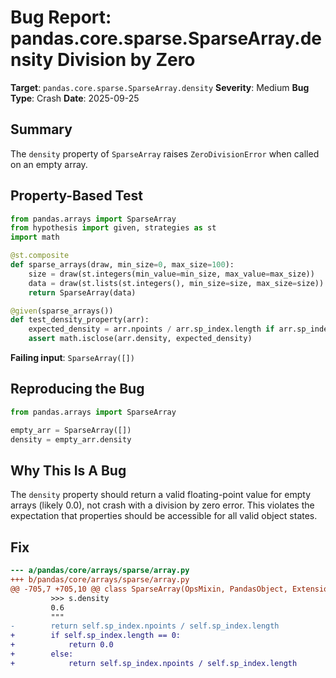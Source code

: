 # Bug Report: pandas.core.sparse.SparseArray.density Division by Zero

**Target**: `pandas.core.sparse.SparseArray.density`
**Severity**: Medium
**Bug Type**: Crash
**Date**: 2025-09-25

## Summary

The `density` property of `SparseArray` raises `ZeroDivisionError` when called on an empty array.

## Property-Based Test

```python
from pandas.arrays import SparseArray
from hypothesis import given, strategies as st
import math

@st.composite
def sparse_arrays(draw, min_size=0, max_size=100):
    size = draw(st.integers(min_value=min_size, max_value=max_size))
    data = draw(st.lists(st.integers(), min_size=size, max_size=size))
    return SparseArray(data)

@given(sparse_arrays())
def test_density_property(arr):
    expected_density = arr.npoints / arr.sp_index.length if arr.sp_index.length > 0 else 0.0
    assert math.isclose(arr.density, expected_density)
```

**Failing input**: `SparseArray([])`

## Reproducing the Bug

```python
from pandas.arrays import SparseArray

empty_arr = SparseArray([])
density = empty_arr.density
```

## Why This Is A Bug

The `density` property should return a valid floating-point value for empty arrays (likely 0.0), not crash with a division by zero error. This violates the expectation that properties should be accessible for all valid object states.

## Fix

```diff
--- a/pandas/core/arrays/sparse/array.py
+++ b/pandas/core/arrays/sparse/array.py
@@ -705,7 +705,10 @@ class SparseArray(OpsMixin, PandasObject, ExtensionArray):
         >>> s.density
         0.6
         """
-        return self.sp_index.npoints / self.sp_index.length
+        if self.sp_index.length == 0:
+            return 0.0
+        else:
+            return self.sp_index.npoints / self.sp_index.length
```